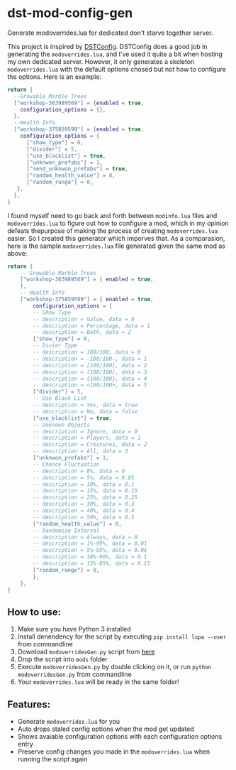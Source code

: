 # dst-mod-config-gen
Generate modoverrides.lua for dedicated don't starve together server.

This project is inspired by [DSTConfig](https://github.com/INpureProjects/DSTConfig). DSTConfig does a good job in
generating the `modoverrides.lua`, and I've used it quite a bit when hosting my own dedicated server. However, it only generates
a skeleton `modoverrides.lua` with the default options chosed but not how to configure the options. Here is an example:
```lua
return {
  --Growable Marble Trees
  ["workshop-363989569"] = {enabled = true,
    configuration_options = {},
  },
  --Health Info
  ["workshop-375859599"] = {enabled = true,
    configuration_options = {
      ["show_type"] = 0,
      ["divider"] = 5,
      ["use_blacklist"] = true,
      ["unknwon_prefabs"] = 1,
      ["send_unknwon_prefabs"] = true,
      ["random_health_value"] = 0,
      ["random_range"] = 0,
   },
  },
}
```

I found myself need to go back and forth between `modinfo.lua` files and `modoverrides.lua` to figure out how to configure a mod,
which in my opinion defeats thepurpose of making the process of creating `modoverrides.lua` easier.
So I created this generator which imporves that.
As a comparasion, here is the sample `modoverrides.lua` file generated given the same mod as above:
```lua
return {
    -- Growable Marble Trees
    ["workshop-363989569"] = { enabled = true,
    },
    -- Health Info
    ["workshop-375859599"] = { enabled = true,
        configuration_options = {
        -- Show Type
        -- description = Value, data = 0
        -- description = Percentage, data = 1
        -- description = Both, data = 2
        ["show_type"] = 0,
        -- Divier Type
        -- description = 100/100, data = 0
        -- description = -100/100-, data = 1
        -- description = [100/100], data = 2
        -- description = (100/100), data = 3
        -- description = {100/100}, data = 4
        -- description = <100/100>, data = 5
        ["divider"] = 5,
        -- Use Black List
        -- description = Yes, data = true
        -- description = No, data = false
        ["use_blacklist"] = true,
        -- Unknown Objects
        -- description = Ignore, data = 0
        -- description = Players, data = 1
        -- description = Creatures, data = 2
        -- description = All, data = 3
        ["unknwon_prefabs"] = 1,
        -- Chance Fluctuation
        -- description = 0%, data = 0
        -- description = 5%, data = 0.05
        -- description = 10%, data = 0.1
        -- description = 15%, data = 0.15
        -- description = 25%, data = 0.25
        -- description = 30%, data = 0.3
        -- description = 40%, data = 0.4
        -- description = 50%, data = 0.5
        ["random_health_value"] = 0,
        -- Randomize Interval
        -- description = Always, data = 0
        -- description = 1%-99%, data = 0.01
        -- description = 5%-95%, data = 0.05
        -- description = 10%-90%, data = 0.1
        -- description = 15%-85%, data = 0.15
        ["random_range"] = 0,
        },
    },
}
```

## How to use:
1. Make sure you have Python 3 installed
1. Install denendency for the script by executing `pip install lupa --user` from commandline
1. Download `modoverridesGen.py` script from [here](https://raw.githubusercontent.com/fredwangwang/dst-mod-config-gen/master/modoverridesGen.py)
1. Drop the script into `mods` folder
1. Execute `modoverridesGen.py` by double clicking on it, or run `python modoverridesGen.py` from commandline
1. Your `modoverrides.lua` will be ready in the same folder!


## Features:
* Generate `modoverrides.lua` for you
* Auto drops staled config options when the mod get updated
* Shows avaiable configuration options with each configuration options entry
* Preserve config changes you made in the `modoverrides.lua` when running the script again




